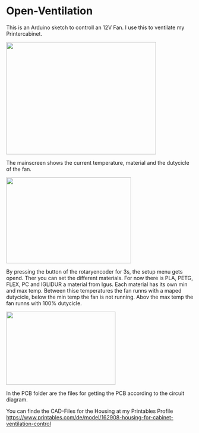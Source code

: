 # Open-Ventilation

This is an Arduino sketch to controll an 12V Fan. I use this to ventilate my Printercabinet. 

<img src="https://user-images.githubusercontent.com/74827898/218267789-d42504ba-00f3-40d7-9853-e34cf54e7a7b.jpg" width="403" height="302">

The mainscreen shows the current temperature, material and the dutycicle of the fan.

<img src="https://user-images.githubusercontent.com/74827898/218267807-d876c021-c1a1-4d8f-ba48-8c7f13a479c5.jpg" width="336" height="231">

By pressing the button of the rotaryencoder for 3s, the setup menu gets opend. Ther you can set the different materials.
For now there is PLA, PETG, FLEX, PC and IGLIDUR a material from Igus. 
Each material has its own min and max temp. Between thise temperatures the fan runns with a maped dutycicle, below the min temp the fan is not running.
Abov the max temp the fan runns with 100% dutycicle.

<img src="https://user-images.githubusercontent.com/74827898/218267813-f431670b-728f-423f-8b89-dc367e704677.jpg" width="294" height="197">


In the PCB folder are the files for getting the PCB according to the circuit diagram.

You can finde the CAD-Files for the Housing at my Printables Profile https://www.printables.com/de/model/162908-housing-for-cabinet-ventilation-control

